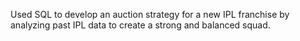 Used SQL to develop an auction strategy for a new IPL franchise by analyzing past IPL data to create a strong and balanced squad. 
